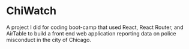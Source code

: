 # ChiWatch
A project I did for coding boot-camp that used React, React Router, and AirTable to build a front end web application reporting data on police misconduct in the city of Chicago.
